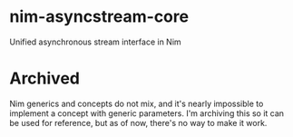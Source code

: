 # nim-asyncstream-core
Unified asynchronous stream interface in Nim

# Archived
Nim generics and concepts do not mix, and it's nearly impossible to implement a concept with generic parameters.
I'm archiving this so it can be used for reference, but as of now, there's no way to make it work.
